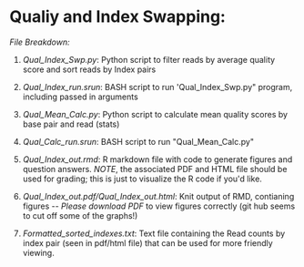 # Qualiy and Index Swapping:

*File Breakdown:*

1. _Qual_Index_Swp.py_: Python script to filter reads by average quality score and sort reads by Index pairs
2. _Qual_Index_run.srun_: BASH script to run 'Qual_Index_Swp.py" program, including passed in arguments
3. _Qual_Mean_Calc.py_: Python script to calculate mean quality scores by base pair and read (stats)
4. _Qual_Calc_run.srun_: BASH script to run "Qual_Mean_Calc.py"
5. _Qual_Index_out.rmd_: R markdown file with code to generate figures and question answers. *NOTE*, the associated PDF and HTML file should be used for grading; this is just to visualize the R code if you'd like.

6. _Qual_Index_out.pdf/Qual_Index_out.html_: Knit output of RMD, contianing figures -- *Please download PDF* to view figures correctly (git hub seems to cut off some of the graphs!)
7. _Formatted_sorted_indexes.txt_: Text file containing the Read counts by index pair (seen in pdf/html file) that can be used for more friendly viewing. 
